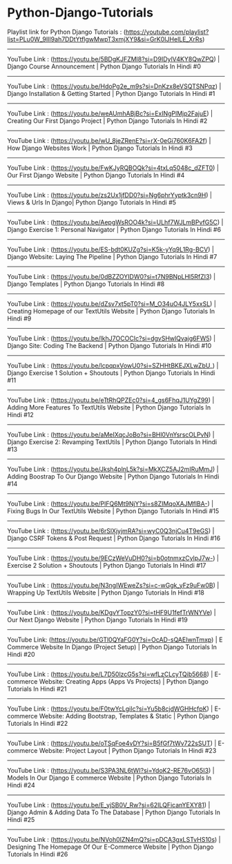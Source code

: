 # Python-Django-Tutorials   
Playlist link for Python Django Tutorials : (https://youtube.com/playlist?list=PLu0W_9lII9ah7DDtYtflgwMwpT3xmjXY9&si=GrK0IJHelLE_XrRs)
________________________________________________________________________________________________________________________________________________
YouTube Link : (https://youtu.be/5BDgKJFZMl8?si=D9IDylV4KY8QwZPQ) | Django Course Announcement | Python Django Tutorials In Hindi #0
________________________________________________________________________________________________________________________________________________
YouTube Link : (https://youtu.be/HdoPg2e_m9s?si=DnKzx8eVSQTSNPqz) | Django Installation & Getting Started | Python Django Tutorials In Hindi #1
________________________________________________________________________________________________________________________________________________
YouTube Link : (https://youtu.be/weAUmhABjBc?si=ExINgPlMjp2FajuE) | Creating Our First Django Project | Python Django Tutorials In Hindi #2
________________________________________________________________________________________________________________________________________________
YouTube Link : (https://youtu.be/wU_8jeZRenE?si=rX-0eGi760K6FA2f) | How Django Websites Work | Python Django Tutorials In Hindi #3
________________________________________________________________________________________________________________________________________________
YouTube Link : (https://youtu.be/FwKJyRQBOQk?si=4txLq5048c_dZFT0) | Our First Django Website | Python Django Tutorials In Hindi #4
________________________________________________________________________________________________________________________________________________
YouTube Link : (https://youtu.be/zs2Ux1jfDD0?si=Ng6phrYyptk3cn9H) | Views & Urls In Django| Python Django Tutorials In Hindi #5
________________________________________________________________________________________________________________________________________________
YouTube Link : (https://youtu.be/AepgWsROO4k?si=ULhf7WJLmBPvfG5C) | Django Exercise 1: Personal Navigator | Python Django Tutorials In Hindi #6
________________________________________________________________________________________________________________________________________________
YouTube Link : (https://youtu.be/ES-bdt0KUZg?si=K5k-yYq9L1Rg-BCV) | Django Website: Laying The Pipeline | Python Django Tutorials In Hindi #7
________________________________________________________________________________________________________________________________________________
YouTube Link : (https://youtu.be/0dBZZOYIDW0?si=t7N9BNpLHl5RfZI3) | Django Templates | Python Django Tutorials In Hindi #8 
_____________________________________________________________________________________________________________________________________________________
YouTube Link : (https://youtu.be/dZsv7xt5pT0?si=M_O34uO4JLY5xxSL) | Creating Homepage of our TextUtils Website | Python Django Tutorials In Hindi #9
_____________________________________________________________________________________________________________________________________________________
YouTube Link : (https://youtu.be/lkhJ7OCOCIc?si=dgvSHwlQvajg6FW5) | Django Site: Coding The Backend | Python Django Tutorials In Hindi #10
_____________________________________________________________________________________________________________________________________________________
YouTube Link : (https://youtu.be/lcpqpxVowU0?si=SZHHtBKEJXLwZbU_) | Django Exercise 1 Solution + Shoutouts | Python Django Tutorials In Hindi #11
_____________________________________________________________________________________________________________________________________________________
YouTube Link : (https://youtu.be/eTtRhQPZEc0?si=4_gs6FhqJ1UYgZ99) | Adding More Features To TextUtils Website | Python Django Tutorials In Hindi #12
_____________________________________________________________________________________________________________________________________________________
YouTube Link : (https://youtu.be/aMeIXqcJoBo?si=BHl0VnYsrscOLPvN) | Django Exercise 2: Revamping TextUtils | Python Django Tutorials In Hindi #13
_____________________________________________________________________________________________________________________________________________________
YouTube Link : (https://youtu.be/Jksh4plnL5k?si=MkXCZ5AJ2mIRuMmJ) | Adding Boostrap To Our Django Website | Python Django Tutorials In Hindi #14
_____________________________________________________________________________________________________________________________________________________
YouTube Link : (https://youtu.be/PlFQ6Mt9NjY?si=s8ZIMqoXAJMflBA-) | Fixing Bugs In Our TextUtils Website | Python Django Tutorials In Hindi #15
_____________________________________________________________________________________________________________________________________________________
YouTube Link : (https://youtu.be/6rSlXjyjmRA?si=wyC0Q3njCu4T9eGS) | Django CSRF Tokens & Post Request | Python Django Tutorials In Hindi #16
_____________________________________________________________________________________________________________________________________________________
YouTube Link : (https://youtu.be/9ECzWeVuDH0?si=b0otnmxzCylpJ7w-) | Exercise 2 Solution + Shoutouts | Python Django Tutorials In Hindi #17
_____________________________________________________________________________________________________________________________________________________
YouTube Link : (https://youtu.be/N3ngIWEweZs?si=c-wGgk_yFz9uFw0B) | Wrapping Up TextUtils Website | Python Django Tutorials In Hindi #18
_____________________________________________________________________________________________________________________________________________________
YouTube Link : (https://youtu.be/KDgvYTopzY0?si=tHF9U1fefTrWNYVe) | Our Next Django Website | Python Django Tutorials In Hindi #19
_________________________________________________________________________________________________________________________________________________________
YouTube Link: (https://youtu.be/GTl0QYaFG0Y?si=OcAD-sQAEIwnTmxp)  | E Commerce Website In Django (Project Setup) | Python Django Tutorials In Hindi #20
_________________________________________________________________________________________________________________________________________________________________
YouTube Link : (https://youtu.be/L7D50lzcG5s?si=wfLzCLcyTQib5668) | E-commerce Website: Creating Apps (Apps Vs Projects) | Python Django Tutorials In Hindi #21
____________________________________________________________________________________________________________________________________________________________________
YouTube Link : (https://youtu.be/F0twYcLgiIc?si=Yu5b8cjdWGHHcfpK) | E-commerce Website: Adding Bootstrap, Templates & Static | Python Django Tutorials In Hindi #22
____________________________________________________________________________________________________________________________________________________________________
YouTube Link : (https://youtu.be/oTSqFoe4vDY?si=B5fGf7tWv722sSUT) | E-commerce Website: Project Layout | Python Django Tutorials In Hindi #23
____________________________________________________________________________________________________________________________________________________________________
YouTube Link : (https://youtu.be/S3PA3NL6tWI?si=YdoK2-RE76vO65I3) | Models In Our Django E commerce Website | Python Django Tutorials In Hindi #24
____________________________________________________________________________________________________________________________________________________________________
YouTube Link : (https://youtu.be/E_yjSB0V_Rw?si=62ILQFicanYEXY81) | Django Admin & Adding Data To The Database | Python Django Tutorials In Hindi #25
____________________________________________________________________________________________________________________________________________________________________
YouTube Link : (https://youtu.be/NVoh0IZN4mQ?si=pDCA3gxLSTvHS10s) | Designing The Homepage Of Our E-Commerce Website | Python Django Tutorials In Hindi #26
